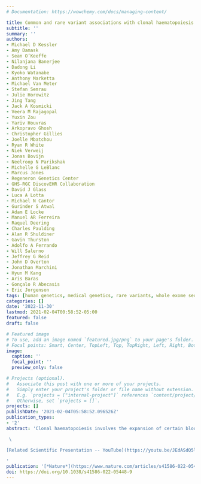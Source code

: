 ```yaml
---
# Documentation: https://wowchemy.com/docs/managing-content/

title: Common and rare variant associations with clonal haematopoiesis phenotypes
subtitle: ''
summary: ''
authors:
- Michael D Kessler
- Amy Damask
- Sean O’Keeffe
- Nilanjana Banerjee
- Dadong Li
- Kyoko Watanabe
- Anthony Marketta
- Michael Van Meter
- Stefan Semrau
- Julie Horowitz
- Jing Tang
- Jack A Kosmicki
- Veera M Rajagopal
- Yuxin Zou
- Yariv Houvras
- Arkopravo Ghosh
- Christopher Gillies
- Joelle Mbatchou
- Ryan R White
- Niek Verweij
- Jonas Bovijn
- Neelroop N Parikshak
- Michelle G LeBlanc
- Marcus Jones
- Regeneron Genetics Center
- GHS-RGC DiscovEHR Collaboration
- David J Glass
- Luca A Lotta
- Michael N Cantor
- Gurinder S Atwal
- Adam E Locke
- Manuel AR Ferreira
- Raquel Deering
- Charles Paulding
- Alan R Shuldiner
- Gavin Thurston
- Adolfo A Ferrando
- Will Salerno
- Jeffrey G Reid
- John D Overton
- Jonathan Marchini
- Hyun M Kang
- Aris Baras
- Gonçalo R Abecasis
- Eric Jorgenson
tags: [human genetics, medical genetics, rare variants, whole exome sequencing, UK Biobank, geisinger, genome-wide association, GWAS, exome-wide association, ExWAS, clonal hematopoiesis, clonal hematopoiesis indeterminate potential, CHIP]
categories: []
date: '2022-11-30'
lastmod: 2021-02-04T00:58:52-05:00
featured: false
draft: false

# Featured image
# To use, add an image named `featured.jpg/png` to your page's folder.
# Focal points: Smart, Center, TopLeft, Top, TopRight, Left, Right, BottomLeft, Bottom, BottomRight.
image:
  caption: ''
  focal_point: ''
  preview_only: false

# Projects (optional).
#   Associate this post with one or more of your projects.
#   Simply enter your project's folder or file name without extension.
#   E.g. `projects = ["internal-project"]` references `content/project/deep-learning/index.md`.
#   Otherwise, set `projects = []`.
projects: []
publishDate: '2021-02-04T05:58:52.096526Z'
publication_types:
- '2'
abstract: 'Clonal haematopoiesis involves the expansion of certain blood cell lineages and has been associated with ageing and adverse health outcomes1,2,3,4,5. Here we use exome sequence data on 628,388 individuals to identify 40,208 carriers of clonal haematopoiesis of indeterminate potential (CHIP). Using genome-wide and exome-wide association analyses, we identify 24 loci (21 of which are novel) where germline genetic variation influences predisposition to CHIP, including missense variants in the lymphocytic antigen coding gene LY75, which are associated with reduced incidence of CHIP. We also identify novel rare variant associations with clonal haematopoiesis and telomere length. Analysis of 5,041 health traits from the UK Biobank (UKB) found relationships between CHIP and severe COVID-19 outcomes, cardiovascular disease, haematologic traits, malignancy, smoking, obesity, infection and all-cause mortality. Longitudinal and Mendelian randomization analyses revealed that CHIP is associated with solid cancers, including non-melanoma skin cancer and lung cancer, and that CHIP linked to DNMT3A is associated with the subsequent development of myeloid but not lymphoid leukaemias. Additionally, contrary to previous findings from the initial 50,000 UKB exomes, our results in the full sample do not support a role for IL-6 inhibition in reducing the risk of cardiovascular disease among CHIP carriers. Our findings demonstrate that CHIP represents a complex set of heterogeneous phenotypes with shared and unique germline genetic causes and varied clinical implications. \

 \

[Related Scientific Presentation -- YouTube](https://youtu.be/JEdASdQ5lzQ)

'
publication: '[*Nature*](https://www.nature.com/articles/s41586-022-05448-9)'
doi: https://doi.org/10.1038/s41586-022-05448-9
---
```

